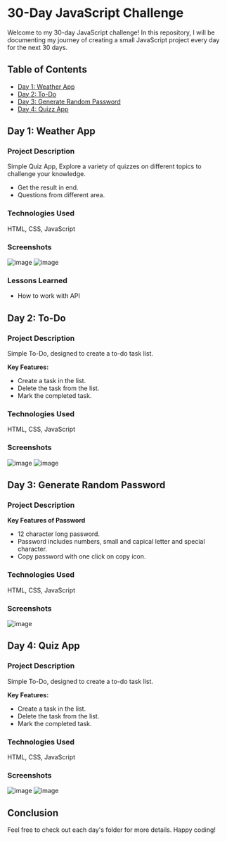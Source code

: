 # 30-Day JavaScript Challenge

Welcome to my 30-day JavaScript challenge! In this repository, I will be documenting my journey of creating a small JavaScript project every day for the next 30 days.

## Table of Contents

- [Day 1: Weather App](#day-1-Weather-App)
- [Day 2: To-Do](#day-2-to-do)
- [Day 3: Generate Random Password](#day-3-generate-random-password)
- [Day 4: Quizz App](#day-4-quiz-app)

## Day 1: Weather App

### Project Description

Simple Quiz App, Explore a variety of quizzes on different topics to challenge your knowledge.
  - Get the result in end.
  - Questions from different area.  

### Technologies Used

HTML, CSS, JavaScript


### Screenshots

![image](https://github.com/subham-kumar-25/30DayJavaScriptChallenge/assets/145878998/b1983aff-a675-43a1-a2ca-f4a54349ec9c)
![image](https://github.com/subham-kumar-25/30DayJavaScriptChallenge/assets/145878998/f7b01e2f-fa36-4494-b42e-327283b44716)

### Lessons Learned

- How to work with API

## Day 2: To-Do

### Project Description

Simple To-Do, designed to create a to-do task list.

**Key Features:** 
  - Create a task in the list.
  - Delete the task from the list.  
  - Mark the completed task.

### Technologies Used

HTML, CSS, JavaScript

### Screenshots

![image](https://github.com/subham-kumar-25/30DayJavaScriptChallenge/assets/145878998/4a7745f0-c585-442e-8fe2-74aa7843c1b8)
![image](https://github.com/subham-kumar-25/30DayJavaScriptChallenge/assets/145878998/78b99a27-1afd-43da-adbd-e1895d1d125f)

## Day 3: Generate Random Password

### Project Description

**Key Features of Password** 
  - 12 character long password.
  - Password includes numbers, small and capical letter and special character.  
  - Copy password with one click on copy icon.

### Technologies Used

HTML, CSS, JavaScript

### Screenshots
![image](https://github.com/subham-kumar-25/30DayJavaScriptChallenge/assets/145878998/a2064e59-a2c3-413b-9b62-b1383bfb7707)

## Day 4: Quiz App

### Project Description

Simple To-Do, designed to create a to-do task list.

**Key Features:** 
  - Create a task in the list.
  - Delete the task from the list.  
  - Mark the completed task.

### Technologies Used

HTML, CSS, JavaScript

### Screenshots

![image](https://github.com/subham-kumar-25/30DayJavaScriptChallenge/assets/145878998/54e13190-945f-4575-ad25-097699157ffb)
![image](https://github.com/subham-kumar-25/30DayJavaScriptChallenge/assets/145878998/d2e62271-1b6c-4551-bbfd-dd8f946d3f08)



## Conclusion

Feel free to check out each day's folder for more details. Happy coding!
